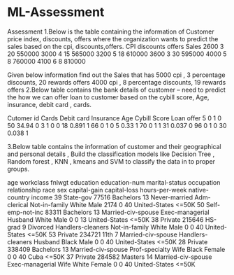 # ML-Assessment
Assessment
1.Below is the table containing the information of Customer price index, discounts, offers where the organization wants to predict the sales based on the cpi, discounts,offers.
CPI
discounts
offers
Sales
2600
3
20
550000
3000
4
15
565000
3200
5
18
610000
3600
3
30
595000
4000
5
8
760000
4100
6
8
810000


Given below information find out the Sales that has
5000 cpi , 3 percentage discounts, 20 rewards offers
4000 cpi , 8 percentage discounts, 19 rewards offers
2.Below table contains the bank details of customer – need to predict the how we can offer loan to customer based on the cybill score, Age, insurance, debit card , cards.

Cutomer id
Cards
Debit card
Insurance
Age
Cybill Score
Loan offer
5
0
1
0
50
34.94
0
3
1
0
0
18
0.891
1
66
0
1
0
5
0.33
1
70
0
1
1
31
0.037
0
96
0
1
0
30
0.038
1


3.Below table contains the information of customer and their geographical and personal details , Build the classification models like Decision Tree , Random forest , KNN , kmeans and SVM to classify the data in to proper groups.

age
workclass
fnlwgt
education
education-num
marital-status
occupation
relationship
race
sex
capital-gain
capital-loss
hours-per-week
native-country
income
39
State-gov
77516
Bachelors
13
Never-married
Adm-clerical
Not-in-family
White
Male
2174
0
40
United-States
<=50K
50
Self-emp-not-inc
83311
Bachelors
13
Married-civ-spouse
Exec-managerial
Husband
White
Male
0
0
13
United-States
<=50K
38
Private
215646
HS-grad
9
Divorced
Handlers-cleaners
Not-in-family
White
Male
0
0
40
United-States
<=50K
53
Private
234721
11th
7
Married-civ-spouse
Handlers-cleaners
Husband
Black
Male
0
0
40
United-States
<=50K
28
Private
338409
Bachelors
13
Married-civ-spouse
Prof-specialty
Wife
Black
Female
0
0
40
Cuba
<=50K
37
Private
284582
Masters
14
Married-civ-spouse
Exec-managerial
Wife
White
Female
0
0
40
United-States
<=50K




